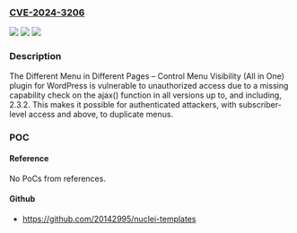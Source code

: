 ### [CVE-2024-3206](https://cve.mitre.org/cgi-bin/cvename.cgi?name=CVE-2024-3206)
![](https://img.shields.io/static/v1?label=Product&message=Different%20Menu%20in%20Different%20Pages%20%E2%80%93%20Control%20Menu%20Visibility%20(All%20in%20One)&color=blue)
![](https://img.shields.io/static/v1?label=Version&message=*%3C%3D%202.3.2%20&color=brighgreen)
![](https://img.shields.io/static/v1?label=Vulnerability&message=CWE-862%20Missing%20Authorization&color=brighgreen)

### Description

The Different Menu in Different Pages – Control Menu Visibility (All in One) plugin for WordPress is vulnerable to unauthorized access due to a missing capability check on the ajax() function in all versions up to, and including, 2.3.2. This makes it possible for authenticated attackers, with subscriber-level access and above, to duplicate menus.

### POC

#### Reference
No PoCs from references.

#### Github
- https://github.com/20142995/nuclei-templates


